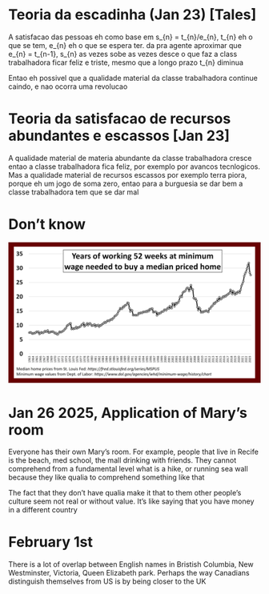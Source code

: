 # Teoria da escadinha (Jan 23) [Tales]

A satisfacao das pessoas eh como base em s_{n} = t_{n}/e_{n}, t_{n} eh o que se tem, e_{n} eh o que se espera ter. da pra agente aproximar que e_{n} = t_{n-1}, s_{n} as vezes sobe as vezes desce o que faz a class trabalhadora ficar feliz e triste, mesmo que a longo prazo t_{n} diminua

Entao eh possivel que a qualidade material da classe trabalhadora continue caindo, e nao ocorra uma revolucao

# Teoria da satisfacao de recursos abundantes e escassos [Jan 23]

A qualidade material de materia abundante da classe trabalhadora cresce entao a classe trabalhadora fica feliz, por exemplo por avancos tecnlogicos. Mas a qualidade material de recursos escassos por exemplo terra piora, porque eh um jogo de soma zero, entao para a burguesia se dar bem a classe trabalhadora tem que se dar mal

# Don’t know

![alt text](image.png)

# Jan 26 2025, Application of Mary’s room

Everyone has their own Mary’s room. For example, people that live in Recife is the beach, med school, the mall drinking with friends. They cannot comprehend from a fundamental level what is a hike, or running sea wall because they like qualia to comprehend something like that

The fact that they don’t have qualia make it that to them other people’s culture seem not real or without value. It’s like saying that you have money in a different country

# February 1st

There is a lot of overlap between English names in Bristish Columbia, New Westminster, Victoria, Queen Elizabeth park. Perhaps the way Canadians distinguish themselves from US is by being closer to the UK